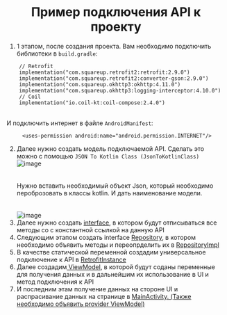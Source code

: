 <h1 align="center">Пример подключения API к проекту </h1>


1.  1 этапом, после создания проекта. Вам необходимо подключить библиотеки в `build.gradle`:
```
    // Retrofit
    implementation("com.squareup.retrofit2:retrofit:2.9.0")
    implementation("com.squareup.retrofit2:converter-gson:2.9.0")
    implementation("com.squareup.okhttp3:okhttp:4.11.0")
    implementation("com.squareup.okhttp3:logging-interceptor:4.10.0")
    // Coil
    implementation("io.coil-kt:coil-compose:2.4.0")
```
<br> И подключить интернет в файле `AndroidManifest`:
```
     <uses-permission android:name="android.permission.INTERNET"/>
```
2. Далее нужно создать модель подключаемой API. Сделать это можно с помощью `JSON To Kotlin Class ​(JsonToKotlinClass)​`
![image](https://github.com/Julia-Mamsheva/ApiConnectExample/assets/129171406/59a36b16-ea9d-4e19-861a-e06cca992354) <br> <br> <br>
Нужно вставить необходимый объект Json, который необходимо пероброзовать в классы kotlin. И дать наименование модели.  <br> <br> <br>
![image](https://github.com/Julia-Mamsheva/ApiConnectExample/assets/129171406/6ffe380f-9d60-4b93-95bb-c65f320fc46d)
3. Далее нужно создать <a href = "https://github.com/Julia-Mamsheva/ApiConnectExample/blob/master/app/src/main/java/com/example/apiconnect/api/Api.kt">interface<a>, в котором будут отписываться все методы со с константной ссылкой на данную API 
4. Следующим этапом создать interface <a href = "https://github.com/Julia-Mamsheva/ApiConnectExample/blob/master/app/src/main/java/com/example/apiconnect/api/Repository.kt">Repository</a>, в котором необходимо объявить методы и переопрделить их в <a href = "https://github.com/Julia-Mamsheva/ApiConnectExample/blob/master/app/src/main/java/com/example/apiconnect/api/RepositoryImpl.kt">RepositoryImpl</a>
5. В качестве статической переменной создадим универсальное подключение к API в <a href = "https://github.com/Julia-Mamsheva/ApiConnectExample/blob/master/app/src/main/java/com/example/apiconnect/api/RetrofitInstance.kt">RetrofitInstance </a>
6. Далее создадим<a href ="https://github.com/Julia-Mamsheva/ApiConnectExample/blob/master/app/src/main/java/com/example/apiconnect/viewmodel/ViewModelMain.kt"> ViewModel</a>, в которой будут соданы переменные для получения данных и в дальнейшим их использование в UI и метод подключения к API
7. И последним этам получение данных на стороне UI и распрасивание данных на странице в <a href = "https://github.com/Julia-Mamsheva/ApiConnectExample/blob/master/app/src/main/java/com/example/apiconnect/MainActivity.kt">MainActivity. (Также необходимо объявить provider ViewModel)
